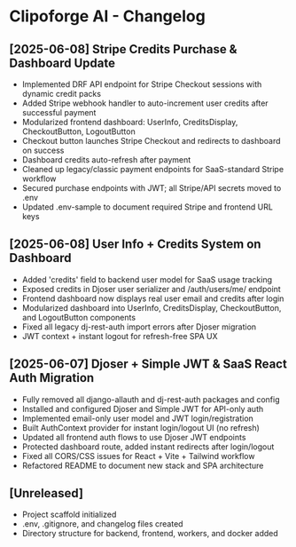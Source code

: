 # Clipoforge AI - Changelog


## [2025-06-08] Stripe Credits Purchase & Dashboard Update

- Implemented DRF API endpoint for Stripe Checkout sessions with dynamic credit packs
- Added Stripe webhook handler to auto-increment user credits after successful payment
- Modularized frontend dashboard: UserInfo, CreditsDisplay, CheckoutButton, LogoutButton
- Checkout button launches Stripe Checkout and redirects to dashboard on success
- Dashboard credits auto-refresh after payment
- Cleaned up legacy/classic payment endpoints for SaaS-standard Stripe workflow
- Secured purchase endpoints with JWT; all Stripe/API secrets moved to .env
- Updated .env-sample to document required Stripe and frontend URL keys

## [2025-06-08] User Info + Credits System on Dashboard

- Added 'credits' field to backend user model for SaaS usage tracking
- Exposed credits in Djoser user serializer and /auth/users/me/ endpoint
- Frontend dashboard now displays real user email and credits after login
- Modularized dashboard into UserInfo, CreditsDisplay, CheckoutButton, and LogoutButton components
- Fixed all legacy dj-rest-auth import errors after Djoser migration
- JWT context + instant logout for refresh-free SPA UX

## [2025-06-07] Djoser + Simple JWT & SaaS React Auth Migration

- Fully removed all django-allauth and dj-rest-auth packages and config
- Installed and configured Djoser and Simple JWT for API-only auth
- Implemented email-only user model and JWT login/registration
- Built AuthContext provider for instant login/logout UI (no refresh)
- Updated all frontend auth flows to use Djoser JWT endpoints
- Protected dashboard route, added instant redirects after login/logout
- Fixed all CORS/CSS issues for React + Vite + Tailwind workflow
- Refactored README to document new stack and SPA architecture


## [Unreleased]
- Project scaffold initialized
- .env, .gitignore, and changelog files created
- Directory structure for backend, frontend, workers, and docker added
